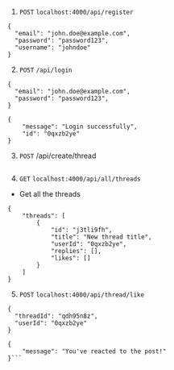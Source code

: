 1. `POST` `localhost:4000/api/register`

```
{
  "email": "john.doe@example.com",
  "password": "password123",
  "username": "johndoe"
}
```

2. `POST` `/api/login`

```
{
  "email": "john.doe@example.com",
  "password": "password123",
}
```

```
{
    "message": "Login successfully",
    "id": "0qxzb2ye"
}
```

3. `POST` /api/create/thread

```

```

4. `GET` `localhost:4000/api/all/threads`

- Get all the threads

```
{
    "threads": [
        {
            "id": "j3tli9fh",
            "title": "New thread title",
            "userId": "0qxzb2ye",
            "replies": [],
            "likes": []
        }
    ]
}
```

5. `POST` `localhost:4000/api/thread/like`

```
{
  "threadId": "qdh95n8z",
  "userId": "0qxzb2ye"
}
```

````
{
    "message": "You've reacted to the post!"
}```
````
